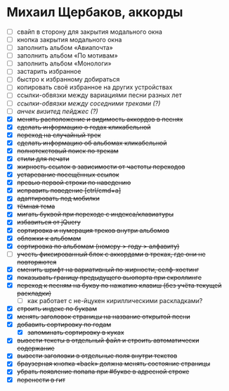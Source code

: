 Михаил Щербаков, аккорды
========================

  - [ ] свайп в сторону для закрытия модального окна
  - [ ] кнопка закрытия модального окна
  - [ ] заполнить альбом «Авиапочта»
  - [ ] заполнить альбом «По мотивам»
  - [ ] заполнить альбом «Монологи»
  - [ ] застарить избранное
  - [ ] быстро к избранному добираться
  - [ ] копировать своё избранное на других устройствах
  - [ ] ссылки-обвязки между вариациями песни разных лет
  - [ ] _ссылки-обвязки между соседними треками (?)_
  - [ ] _анчек визитед пейджес (?)_
  - [X] ~~менять расположение и видимость аккордов в песнях~~
  - [X] ~~сделать информацию о годах кликабельной~~
  - [X] ~~переход на случайный трек~~
  - [X] ~~сделать информацию об альбомах кликабельной~~
  - [X] ~~полнотекстовый поиск по трекам~~
  - [X] ~~стили для печати~~
  - [X] ~~жирность ссылок в зависимости от частоты переходов~~
  - [X] ~~устаревание посещённых ссылок~~
  - [X] ~~превью первой строки по наведению~~
  - [X] ~~исправить поведение [ctrl/cmd+a]~~
  - [X] ~~адаптировать под мобилки~~
  - [X] ~~тёмная тема~~
  - [X] ~~мигать буквой при переходе с индекса/клавиатуры~~
  - [X] ~~избавиться от jQuery~~
  - [X] ~~сортировка и нумерация треков внутри альбомов~~
  - [X] ~~обложки к альбомам~~
  - [X] ~~сортировка по альбомам (номеру > году > алфавиту)~~
  - [ ] ~~учесть фиксированный блок с аккордами в треках, где они не повторяются~~
  - [X] ~~сменить шрифт на вариативный по жирности, селф-хостинг~~
  - [X] ~~показывать границу предыдущего вьюпорта при скроллинге~~
  - [X] ~~переход к песням на букву по нажатию клавиш (без учёта текущей раскладки)~~
    - [ ] как работает с не-йцукен кириллическими раскладками?
  - [X] ~~строить индекс по буквам~~
  - [X] ~~менять заголовок страницы на название открытой песни~~
  - [X] ~~добавить сортировку по годам~~
    - [X] ~~запоминать сортировку в куках~~
  - [X] ~~вывести тексты в отдельный файл и строить автоматически содержание~~
  - [X] ~~вывести заголовки в отдельные поля внутри текстов~~
  - [X] ~~браузерная кнопка «back» должна менять состояние страницы~~
  - [X] ~~убрать появление попапа при #букве в адресной строке~~
  - [X] ~~перенести в гит~~
